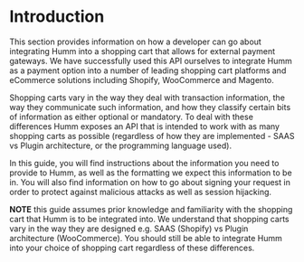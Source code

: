 # Introduction

This section provides information on how a developer can go about integrating Humm into a shopping cart that allows for external payment gateways. We have successfully used this API ourselves to integrate Humm as a payment option into a number of leading shopping cart platforms and eCommerce solutions including Shopify, WooCommerce and Magento.

Shopping carts vary in the way they deal with transaction information, the way they communicate such information, and how they classify certain bits of information as either optional or mandatory. To deal with these differences Humm exposes an API that is intended to work with as many shopping carts as possible (regardless of how they are implemented - SAAS vs Plugin architecture, or the programming language used).

In this guide, you will find instructions about the information you need to provide to Humm, as well as the formatting we expect this information to be in. You will also find information on how to go about signing your request in order to protect against malicious attacks as well as session hijacking.

**NOTE** this guide assumes prior knowledge and familiarity with the shopping cart that Humm is to be integrated into. We understand that shopping carts vary in the way they are designed e.g. SAAS (Shopify) vs Plugin architecture (WooCommerce). You should still be able to integrate Humm into your choice of shopping cart regardless of these differences.
